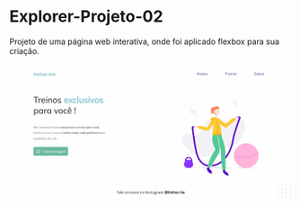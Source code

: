 # Explorer-Projeto-02
Projeto de uma página web interativa, onde foi aplicado flexbox para sua criação.

<img src = "assets/projeto-02.gif" alt = "Um video demonstrativo de como é o projeto por dentro">
